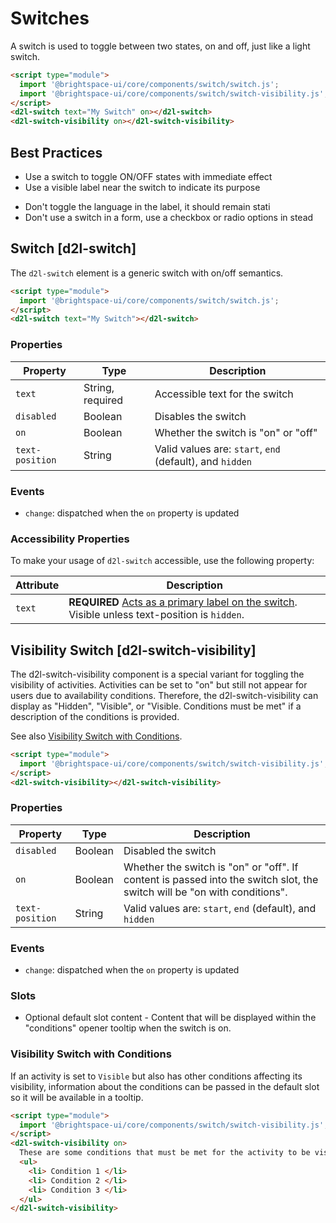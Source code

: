 # Switches

A switch is used to toggle between two states, on and off, just like a light switch.

<!-- docs: demo -->
```html
<script type="module">
  import '@brightspace-ui/core/components/switch/switch.js';
  import '@brightspace-ui/core/components/switch/switch-visibility.js';
</script>
<d2l-switch text="My Switch" on></d2l-switch>
<d2l-switch-visibility on></d2l-switch-visibility>
```

## Best Practices

<!-- docs: start best practices -->
<!-- docs: start dos -->
* Use a switch to toggle ON/OFF states with immediate effect
* Use a visible label near the switch to indicate its purpose
<!-- docs: end dos -->

<!-- docs: start donts -->
* Don't toggle the language in the label, it should remain stati
* Don't use a switch in a form, use a checkbox or radio options in stead
<!-- docs: end donts -->
<!-- docs: end best practices -->

## Switch [d2l-switch]
The `d2l-switch` element is a generic switch with on/off semantics.

<!-- docs: demo live name:d2l-switch autoSize:false size:small -->
```html
<script type="module">
  import '@brightspace-ui/core/components/switch/switch.js';
</script>
<d2l-switch text="My Switch"></d2l-switch>
```

<!-- docs: start hidden content -->
### Properties

| Property | Type | Description |
|---|---|---|
| `text` | String, required | Accessible text for the switch |
| `disabled` | Boolean | Disables the switch |
| `on` | Boolean | Whether the switch is "on" or "off" |
| `text-position` | String | Valid values are: `start`, `end` (default), and `hidden` |
### Events

- `change`: dispatched when the `on` property is updated
<!-- docs: end hidden content -->

### Accessibility Properties

To make your usage of `d2l-switch` accessible, use the following property:

| Attribute | Description |
|---|---|
| `text` | **REQUIRED** [Acts as a primary label on the switch](https://www.w3.org/WAI/tutorials/forms/labels/). Visible unless text-position is `hidden`. |

## Visibility Switch [d2l-switch-visibility]

The d2l-switch-visibility component is a special variant for toggling the visibility of activities. Activities can be set to "on" but still not appear for users due to availability conditions. Therefore, the d2l-switch-visibility can display as "Hidden", "Visible", or "Visible. Conditions must be met" if a description of the conditions is provided.

See also [Visibility Switch with Conditions](https://daylight.d2l.dev/components/switch/#visibility-switch-with-conditions).

<!-- docs: demo live name:d2l-switch-visibility autoSize:false size:small -->
```html
<script type="module">
  import '@brightspace-ui/core/components/switch/switch-visibility.js';
</script>
<d2l-switch-visibility></d2l-switch-visibility>
```

<!-- docs: start hidden content -->
### Properties

| Property | Type | Description |
|---|---|---|
| `disabled` | Boolean | Disabled the switch |
| `on` | Boolean | Whether the switch is "on" or "off". If content is passed into the switch slot, the switch will be "on with conditions". |
| `text-position` | String | Valid values are: `start`, `end` (default), and `hidden` |

### Events

- `change`: dispatched when the `on` property is updated

### Slots

- Optional default slot content - Content that will be displayed within the "conditions" opener tooltip when the switch is on.
  
<!-- docs: end hidden content -->

### Visibility Switch with Conditions
If an activity is set to `Visible` but also has other conditions affecting its visibility, information about the conditions can be passed in the default slot so it will be available in a tooltip.

<!-- docs: demo code autoSize:false size:large -->
```html
<script type="module">
  import '@brightspace-ui/core/components/switch/switch-visibility.js';
</script>
<d2l-switch-visibility on>
  These are some conditions that must be met for the activity to be visible.
  <ul>
    <li> Condition 1 </li>
    <li> Condition 2 </li>
    <li> Condition 3 </li>
  </ul>
</d2l-switch-visibility>
```
